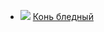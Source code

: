 * ![](/books/sf_action/Андрей%20Чернецов/Конь%20бледный.jpg) [Конь бледный](/books/sf_action/Андрей%20Чернецов/Конь%20бледный)